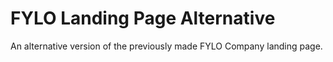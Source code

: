 # FYLO Landing Page Alternative
An alternative version of the previously made FYLO Company landing page.